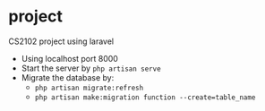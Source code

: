 # project
CS2102 project using laravel
* Using localhost port 8000
* Start the server by `php artisan serve`
* Migrate the database by:
  * `php artisan migrate:refresh`
  * `php artisan make:migration function --create=table_name`
